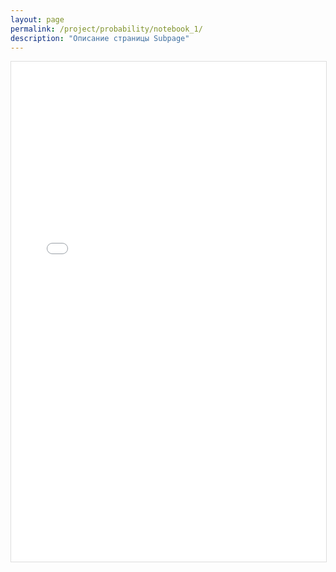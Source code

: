 ```yaml
---
layout: page
permalink: /project/probability/notebook_1/
description: "Описание страницы Subpage"
---
```


<div class="gif-container">
  <!-- Вместо картинки используем iframe для встраивания HTML -->
  <iframe src="{{'https://github.com/Mikrobic/ai_mephi/blob/main/pages/probability/jupyter/НаивныйБайес.html' | absolute_url }}" 
          alt="Notebook про броадкастинг" 
          style="width: 100%; height: 800px; display: block; margin: 0 auto 20px; border: 1px solid #ddd;">
  </iframe>
</div>